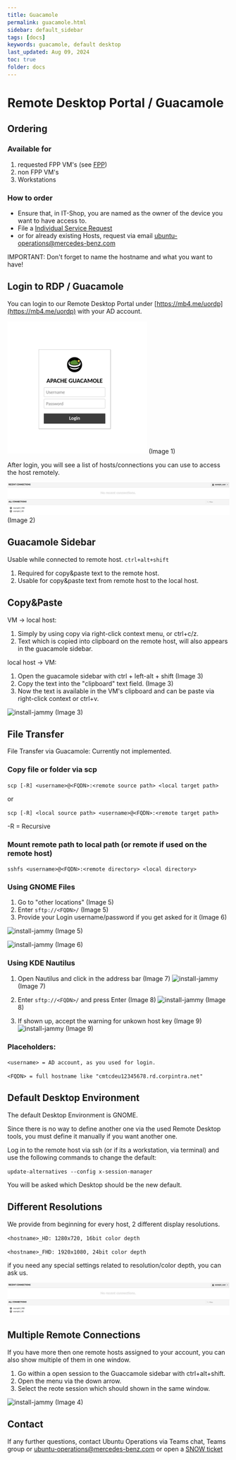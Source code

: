 ```yaml
---
title: Guacamole
permalink: guacamole.html
sidebar: default_sidebar
tags: [docs]
keywords: guacamole, default desktop
last_updated: Aug 09, 2024
toc: true
folder: docs
---
```


# Remote Desktop Portal / Guacamole

## Ordering

### Available for

1. requested FPP VM's (see [FPP](https://pages.git.i.mercedes-benz.com/ubunturd/ubuntudoc/fpp.html))
2. non FPP VM's
3. Workstations

### How to order

- Ensure that, in IT-Shop, you are named as the owner of the device you want to have access to.
- File a [Individual Service Request](https://pages.git.i.mercedes-benz.com/ubunturd/ubuntudoc/inquiry-help.html)
- or for already existing Hosts, request via email [ubuntu-operations@mercedes-benz.com](mailto:ubuntu-operations@mercedes-benz.com)

IMPORTANT: Don't forget to name the hostname and what you want to have!


## Login to RDP / Guacamole

You can login to our Remote Desktop Portal under [https://mb4.me/uordp](https://mb4.me/uordp) with your AD account.

![install-jammy](images/docs/guacamole/1.png)
(Image 1)

After login, you will see a list of hosts/connections you can use to access the host remotely.
 
![install-jammy](images/docs/guacamole/2.png)
(Image 2)


## Guacamole Sidebar

Usable while connected to remote host.
```ctrl+alt+shift```

1. Required for copy&paste text to the remote host.
2. Usable for copy&paste text from remote host to the local host.


## Copy&Paste

VM -> local host:
1. Simply by using copy via right-click context menu, or ctrl+c/z.
2. Text which is copied into clipboard on the remote host, will also appears in the guacamole sidebar. 

local host -> VM:
1. Open the guacamole sidebar with ctrl + left-alt + shift (Image 3)
2. Copy the text into the "clipboard" text field. (Image 3)
3. Now the text is available in the VM's clipboard and can be paste via right-click context or ctrl+v.


![install-jammy](images/docs/guacamole/3.png)
(Image 3)


## File Transfer

File Transfer via Guacamole: Currently not implemented.


### Copy file or folder via scp

```scp [-R] <username>@<FQDN>:<remote source path> <local target path>```

or

```scp [-R] <local source path> <username>@<FQDN>:<remote target path>```

-R = Recursive


### Mount remote path to local path (or remote if used on the remote host)

```sshfs <username>@<FQDN>:<remote directory> <local directory>```



### Using GNOME Files

1. Go to "other locations" (Image 5)
2. Enter ```sftp://<FQDN>/``` (Image 5)
3. Provide your Login username/password if you get asked for it (Image 6)

![install-jammy](images/docs/guacamole/5.png)
(Image 5)

![install-jammy](images/docs/guacamole/6.png)
(Image 6)

### Using KDE Nautilus

1. Open Nautilus and click in the address bar (Image 7)
![install-jammy](images/docs/guacamole/7.png)
(Image 7)


2. Enter ```sftp://<FQDN>/``` and press Enter (Image 8)
![install-jammy](images/docs/guacamole/8.png)
(Image 8)


3. If shown up, accept the warning for unkown host key (Image 9)
![install-jammy](images/docs/guacamole/9.png)
(Image 9)


### Placeholders:

```<username> = AD account, as you used for login.```

```<FQDN> = full hostname like "cmtcdeu12345678.rd.corpintra.net"```



## Default Desktop Environment

The default Desktop Environment is GNOME.

Since there is no way to define another one via the used Remote Desktop tools, you must define it manually if you want another one.


Log in to the remote host via ssh (or if its a workstation, via terminal) and use the following commands to change the default:

```update-alternatives --config x-session-manager```

You will be asked which Desktop should be the new default.



## Different Resolutions

We provide from beginning for every host, 2 different display resolutions.

```<hostname>_HD: 1280x720, 16bit color depth```

```<hostname>_FHD: 1920x1080, 24bit color depth```

if you need any special settings related to resolution/color depth, you can ask us.

![install-jammy](images/docs/guacamole/2.png)



## Multiple Remote Connections

If you have more then one remote hosts assigned to your account, you can also show multiple of them in one window.

1. Go within a open session to the Guaccamole sidebar with ctrl+alt+shift.
2. Open the menu via the down arrow.
3. Select the reote session which should shown in the same window.

![install-jammy](images/docs/guacamole/4.png)
(Image 4)


## Contact

If any further questions, contact Ubuntu Operations via Teams chat, Teams group or [ubuntu-operations@mercedes-benz.com](mailto:ubuntu-operations@mercedes-benz.com)
or open a [SNOW ticket](https://pages.git.i.mercedes-benz.com/ubunturd/ubuntudoc/incident.html)

